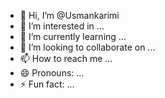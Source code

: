 - 👋 Hi, I’m @Usmankarimi
- 👀 I’m interested in ...
- 🌱 I’m currently learning ...
- 💞️ I’m looking to collaborate on ...
- 📫 How to reach me ...
- 😄 Pronouns: ...
- ⚡ Fun fact: ...

<!---
Usmankarimi/Usmankarimi is a ✨ special ✨ repository because its `README.md` (this file) appears on your GitHub profile.
You can click the Preview link to take a look at your changes.
--->
